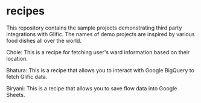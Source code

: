 # recipes

This repository contains the sample projects demonstrating third party integrations with Glific. The names of demo projects are inspired by various food dishes all over the world.

Chole: This is a recipe for fetching user's ward information based on their location.

Bhatura: This is a recipe that allows you to interact with Google BigQuery to fetch Glific data.

Biryani: This is a recipe that allows you to save flow data into Google Sheets.
